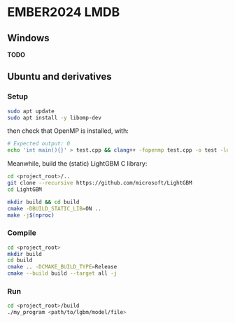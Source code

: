 # EMBER2024 LMDB

## Windows

**TODO**

## Ubuntu and derivatives

### Setup

```sh
sudo apt update
sudo apt install -y libomp-dev
```

then check that OpenMP is installed, with:

```sh
# Expected output: 0
echo 'int main(){}' > test.cpp && clang++ -fopenmp test.cpp -o test -lomp && rm test.cpp && echo $?
```

Meanwhile, build the (static) LightGBM C library:

```sh
cd <project_root>/..
git clone --recursive https://github.com/microsoft/LightGBM
cd LightGBM

mkdir build && cd build
cmake -DBUILD_STATIC_LIB=ON ..
make -j$(nproc)
```

### Compile

```sh
cd <project_root>
mkdir build
cd build
cmake .. -DCMAKE_BUILD_TYPE=Release
cmake --build build --target all -j
```

### Run

```sh
cd <project_root>/build
./my_program <path/to/lgbm/model/file>
```
